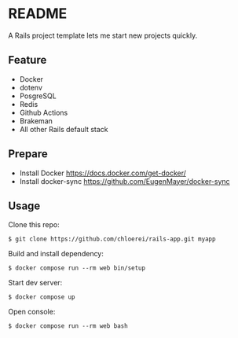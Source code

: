 # README

A Rails project template lets me start new projects quickly.

## Feature

- Docker
- dotenv
- PosgreSQL
- Redis
- Github Actions
- Brakeman
- All other Rails default stack

## Prepare

- Install Docker https://docs.docker.com/get-docker/
- Install docker-sync https://github.com/EugenMayer/docker-sync

## Usage

Clone this repo:

```
$ git clone https://github.com/chloerei/rails-app.git myapp
```

Build and install dependency:

```
$ docker compose run --rm web bin/setup
```

Start dev server:

```
$ docker compose up
```

Open console:

```
$ docker compose run --rm web bash
```
